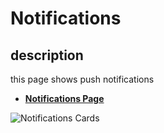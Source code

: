 # Notifications

## description

this page shows push notifications

- [**Notifications Page**](https://rakeez.com.sa/Notifications)

![Notifications Cards](/taaminkom-docs/images/account/account-7-1.png)
